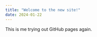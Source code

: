 ```yaml
---
title: "Welcome to the new site!"
date: 2024-01-22
---
```


This is me trying out GitHub pages again. 
